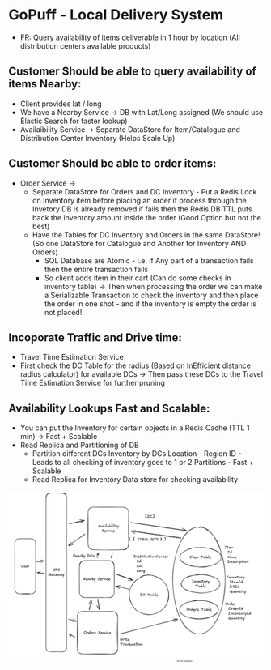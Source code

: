 # GoPuff - Local Delivery System

- FR: Query availability of items deliverable in 1 hour by location (All distribution centers available products)

## Customer Should be able to query availability of items Nearby:

- Client provides lat / long
- We have a Nearby Service -> DB with Lat/Long assigned (We should use Elastic Search for faster lookup)
- Availaibility Service -> Separate DataStore for Item/Catalogue and Distribution Center Inventory (Helps Scale Up)

## Customer Should be able to order items:

- Order Service ->
  - Separate DataStore for Orders and DC Inventory - Put a Redis Lock on Inventory item before placing an order if process through the Invetory DB is already removed if fails then the Redis DB TTL puts back the inventory amount inside the order (Good Option but not the best)
  - Have the Tables for DC Inventory and Orders in the same DataStore! (So one DataStore for Catalogue and Another for Inventory AND Orders)
    - SQL Database are Atomic - i.e. if Any part of a transaction fails then the entire transaction fails
    - So client adds item in their cart (Can do some checks in inventory table) -> Then when processing the order we can make a Serializable Transaction to check the inventory and then place the order in one shot - and if the inventory is empty the order is not placed!

## Incoporate Traffic and Drive time:

- Travel Time Estimation Service
- First check the DC Table for the radius (Based on InEfficient distance radius calculator) for available DCs -> Then pass these DCs to the Travel Time Estimation Service for further pruning

## Availability Lookups Fast and Scalable:

- You can put the Inventory for certain objects in a Redis Cache (TTL 1 min) -> Fast + Scalable
- Read Replica and Partitioning of DB
  - Partition different DCs Inventory by DCs Location - Region ID - Leads to all checking of inventory goes to 1 or 2 Partitions - Fast + Scalable
  - Read Replica for Inventory Data store for checking availability

![alt text](./Images/LocalDelivery.png)
